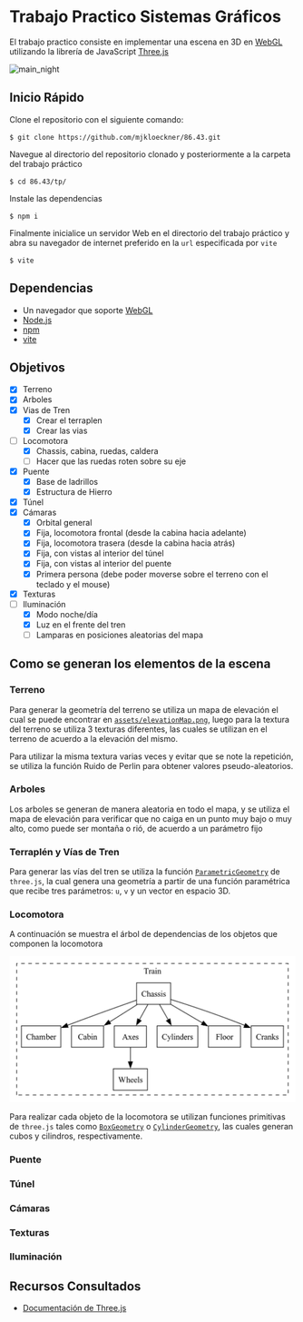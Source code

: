 # Trabajo Practico Sistemas Gráficos

El trabajo practico consiste en implementar una escena en 3D en
[WebGL](https://www.khronos.org/webgl/) utilizando la librería de JavaScript
[Three.js](https://threejs.org/)

![main_night](https://github.com/mjkloeckner/86.43-tp/assets/64109770/7c6c5819-63ce-485b-8b1c-766ff1cca611)

## Inicio Rápido

Clone el repositorio con el siguiente comando:

```console
$ git clone https://github.com/mjkloeckner/86.43.git
```

Navegue al directorio del repositorio clonado y posteriormente a la carpeta del
trabajo práctico

```console
$ cd 86.43/tp/
```

Instale las dependencias

```console
$ npm i
```

Finalmente inicialice un servidor Web en el directorio del trabajo práctico y
abra su navegador de internet preferido en la `url` especificada por `vite`

```console
$ vite
```

## Dependencias

* Un navegador que soporte [WebGL](https://get.webgl.org/)
* [Node.js](https://nodejs.org/)
* [npm](https://www.npmjs.com/)
* [vite](https://www.npmjs.com/package/vite)

## Objetivos

* [X] Terreno
* [X] Arboles
* [X] Vias de Tren
    - [X] Crear el terraplen
    - [X] Crear las vias
* [ ] Locomotora
    - [X] Chassis, cabina, ruedas, caldera
    - [ ] Hacer que las ruedas roten sobre su eje
* [X] Puente
    - [X] Base de ladrillos
    - [X] Estructura de Hierro
* [X] Túnel
* [X] Cámaras
    - [X] Orbital general
    - [X] Fija, locomotora frontal (desde la cabina hacia adelante)
    - [X] Fija, locomotora trasera (desde la cabina hacia atrás)
    - [X] Fija, con vistas al interior del túnel
    - [X] Fija, con vistas al interior del puente
    - [X] Primera persona (debe poder moverse sobre el terreno con el teclado y el mouse)
* [X] Texturas
* [ ] Iluminación
    - [X] Modo noche/día
    - [X] Luz en el frente del tren
    - [ ] Lamparas en posiciones aleatorias del mapa

## Como se generan los elementos de la escena

### Terreno

Para generar la geometría del terreno se utiliza un mapa de elevación el cual se
puede encontrar en [`assets/elevationMap.png`](./assets/elevationMap.png), luego
para la textura del terreno se utiliza 3 texturas diferentes, las cuales
se utilizan en el terreno de acuerdo a la elevación del mismo.

Para utilizar la misma textura varias veces y evitar que se note la repetición,
se utiliza la función Ruido de Perlin para obtener valores pseudo-aleatorios.

### Arboles

Los arboles se generan de manera aleatoria en todo el mapa, y se utiliza el mapa
de elevación para verificar que no caiga en un punto muy bajo o muy alto, como
puede ser montaña o rió, de acuerdo a un parámetro fijo

### Terraplén y Vías de Tren

Para generar las vías del tren se utiliza la función
[`ParametricGeometry`](https://threejs.org/docs/index.html?q=param#examples/en/geometries/ParametricGeometry)
de `three.js`, la cual genera una geometría a partir de una función paramétrica
que recibe tres parámetros: `u`, `v` y un vector en espacio 3D.

### Locomotora

A continuación se muestra el árbol de dependencias de los objetos que componen
la locomotora

![Objeto tren: árbol de dependencia](./train-tree.png)

Para realizar cada objeto de la locomotora se utilizan funciones primitivas de `three.js` tales como
[`BoxGeometry`](https://threejs.org/docs/index.html?q=box#api/en/geometries/BoxGeometry) o
[`CylinderGeometry`](https://threejs.org/docs/index.html?q=cylin#api/en/geometries/CylinderGeometry),
las cuales generan cubos y cilindros, respectivamente.

### Puente

### Túnel

### Cámaras

### Texturas

### Iluminación

## Recursos Consultados

* [Documentación de Three.js](https://threejs.org/docs/index.html#manual/en/introduction/Creating-a-scene)

